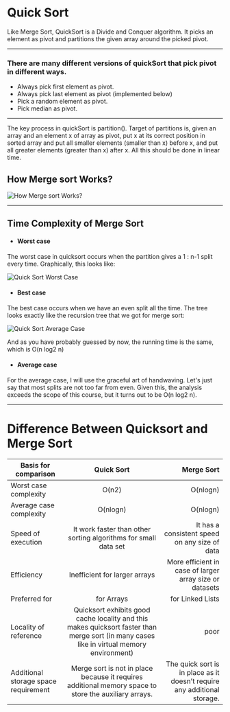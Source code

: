 # Quick Sort

Like Merge Sort, QuickSort is a Divide and Conquer algorithm. It picks an element as pivot and partitions the given array around the picked pivot.

---

### There are many different versions of quickSort that pick pivot in different ways. 
- Always pick first element as pivot.
- Always pick last element as pivot (implemented below)
- Pick a random element as pivot.
- Pick median as pivot.

---

The key process in quickSort is partition(). Target of partitions is, given an array and an element x of array as pivot, put x at its correct position in sorted 
array and put all smaller elements (smaller than x) before x, and put all greater elements (greater than x) after x. All this should be done in linear time.

## How Merge sort Works?
![How Merge sort Works?](https://www.techiedelight.com/wp-content/uploads/Quicksort.png)

---

## Time Complexity of Merge Sort

- #### Worst case
The worst case in quicksort occurs when the partition gives a 1 : n-1 split every time. Graphically, this looks like:

![Quick Sort Worst Case](https://www.cs.dartmouth.edu/~thc/cs5-F96/quicksort_worse.gif)

- #### Best case
The best case occurs when we have an even split all the time. The tree looks exactly like the recursion tree that we got for merge sort:

![Quick Sort Average Case](https://www.cs.dartmouth.edu/~thc/cs5-F96/merge_tree.gif)

And as you have probably guessed by now, the running time is the same, which is O(n log2 n)

- #### Average case
For the average case, I will use the graceful art of handwaving. Let's just say that most splits are not too far from even. 
Given this, the analysis exceeds the scope of this course, but it turns out to be O(n log2 n).

---
# Difference Between  Quicksort and Merge Sort

 | Basis for comparison| Quick Sort| Merge Sort |
|----------|:-------------:|------:|
| Worst case complexity| O(n2) | O(nlogn)|
| Average case complexity |  O(nlogn) |  O(nlogn) |
|Speed of execution | It work faster than other sorting algorithms for small data set  |It has a consistent speed on any size of data |
| Efficiency| Inefficient for larger arrays | More efficient in case of larger array size or datasets|
| Preferred for | for Arrays | for Linked Lists |
| Locality of reference | Quicksort exhibits good cache locality and this makes quicksort faster than merge sort (in many cases like in virtual memory environment)| 	poor |
| Additional storage space requirement | Merge sort is not in place because it requires additional memory space to store the auxiliary arrays. | The quick sort is in place as it doesn’t require any additional storage. |





